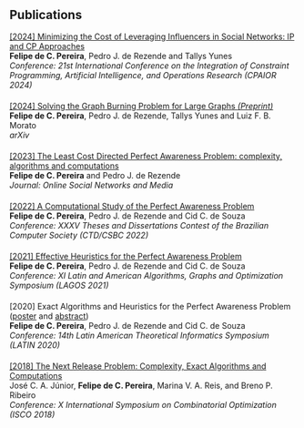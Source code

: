 <h2 style="margin-top:50px;">Publications</h2>

<div>
<a href="https://doi.org/10.1007/978-3-031-60599-4_7" target="_blank">[2024] Minimizing the Cost of Leveraging Influencers in Social Networks: IP and CP Approaches</a><br>
<strong>Felipe de C. Pereira</strong>, Pedro J. de Rezende and Tallys Yunes<br>
<em>Conference: 21st International Conference on the Integration of Constraint Programming, Artificial Intelligence, and Operations Research (CPAIOR 2024)</em><br>
</div>

<div style="margin-top:20px;">
<a href="https://doi.org/10.48550/arXiv.2404.17080" target="_blank">[2024] Solving the Graph Burning Problem for Large Graphs <i>(Preprint)</i></a><br>
<strong>Felipe de C. Pereira</strong>, Pedro J. de Rezende, Tallys Yunes and Luiz F. B. Morato<br>
<em>arXiv</em><br>
</div>

<div style="margin-top:20px;">
<a href="https://doi.org/10.1016/j.osnem.2023.100255" target="_blank">[2023] The Least Cost Directed Perfect Awareness Problem: complexity, algorithms and computations</a><br>
<strong>Felipe de C. Pereira</strong> and Pedro J. de Rezende<br>
<em>Journal: Online Social Networks and Media</em><br>
</div>

<div style="margin-top:20px;">
<a href="https://doi.org/10.5753/ctd.2022.222955" target="_blank">[2022] A Computational Study of the Perfect Awareness Problem</a><br>
<strong>Felipe de C. Pereira</strong>, Pedro J. de Rezende and Cid C. de Souza<br>
<em>Conference: XXXV Theses and Dissertations Contest of the Brazilian Computer Society (CTD/CSBC 2022)</em><br>
</div>

<div style="margin-top:20px;">
<a href="https://doi.org/10.1016/j.procs.2021.11.059" target="_blank">[2021] Effective Heuristics for the Perfect Awareness Problem</a><br>
<strong>Felipe de C. Pereira</strong>, Pedro J. de Rezende and Cid C. de Souza<br>
<em>Conference: XI Latin and American Algorithms, Graphs and Optimization Symposium (LAGOS 2021)</em><br>
</div>

<div style="margin-top:20px;">
[2020] Exact Algorithms and Heuristics for the Perfect
Awareness Problem (<a href="https://www.ime.usp.br/~latin2020/posters/poster05.pdf" target="_blank">poster</a> and <a href="https://latin2020.ime.usp.br/posters/resumo05.pdf" target="_blank">abstract</a>)<br>
<strong>Felipe de C. Pereira</strong>, Pedro J. de Rezende and Cid C. de Souza<br>
<em>Conference: 14th Latin American Theoretical Informatics Symposium (LATIN 2020)</em><br>
</div>

<div style="margin-top:20px;">
<a href="https://doi.org/10.1007/978-3-319-96151-4_3" target="_blank">[2018] The Next Release Problem: Complexity,
Exact Algorithms and Computations</a><br>
José C. A. Júnior, <strong>Felipe de C. Pereira</strong>, Marina V. A. Reis, and Breno P. Ribeiro<br>
<em>Conference: X International Symposium on Combinatorial Optimization (ISCO 2018)</em><br>
</div>